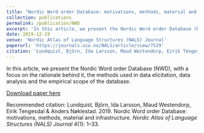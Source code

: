```yaml
---
title: "Nordic Word order Database: motivations, methods, material and infrastructure"
collection: publications
permalink: /publication/NWD
excerpt: 'In this article, we present the Nordic Word order Database (NWD), with a focus on the rationale behind it, the methods used in data elicitation, data analysis and the empirical scope of the database.'
date: 2019-12-19
venue: 'Nordic Atlas of Language Structures (NALS) Journal'
paperurl: 'https://journals.uio.no/NALS/article/view/7529'
citation: 'Lundquist, Björn, Ida Larsson, Maud Westendorp, Eirik Tengesdal & Anders Nøklestad. 2019. &quot;Nordic Word order Database: motivations, methods, material and infrastructure.&quot; <i>Nordic Atlas of Language Structures (NALS) Journal</i> 4(1): 1–33.'
---
```

In this article, we present the Nordic Word order Database (NWD), with a focus on the rationale behind it, the methods used in data elicitation, data analysis and the empirical scope of the database.

[Download paper here](https://journals.uio.no/NALS/article/view/7529)

Recommended citation: Lundquist, Björn, Ida Larsson, Maud Westendorp, Eirik Tengesdal & Anders Nøklestad. 2019. Nordic Word order Database: motivations, methods, material and infrastructure. <i>Nordic Atlas of Language Structures (NALS) Journal</i> 4(1): 1–33.

